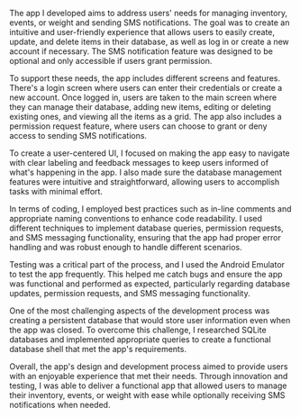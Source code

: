 The app I developed aims to address users' needs for managing inventory, events, or weight and sending SMS notifications. The goal was to create an intuitive and user-friendly experience that allows users to easily create, update, and delete items in their database, as well as log in or create a new account if necessary. The SMS notification feature was designed to be optional and only accessible if users grant permission.

To support these needs, the app includes different screens and features. There's a login screen where users can enter their credentials or create a new account. Once logged in, users are taken to the main screen where they can manage their database, adding new items, editing or deleting existing ones, and viewing all the items as a grid. The app also includes a permission request feature, where users can choose to grant or deny access to sending SMS notifications.

To create a user-centered UI, I focused on making the app easy to navigate with clear labeling and feedback messages to keep users informed of what's happening in the app. I also made sure the database management features were intuitive and straightforward, allowing users to accomplish tasks with minimal effort.

In terms of coding, I employed best practices such as in-line comments and appropriate naming conventions to enhance code readability. I used different techniques to implement database queries, permission requests, and SMS messaging functionality, ensuring that the app had proper error handling and was robust enough to handle different scenarios.

Testing was a critical part of the process, and I used the Android Emulator to test the app frequently. This helped me catch bugs and ensure the app was functional and performed as expected, particularly regarding database updates, permission requests, and SMS messaging functionality.

One of the most challenging aspects of the development process was creating a persistent database that would store user information even when the app was closed. To overcome this challenge, I researched SQLite databases and implemented appropriate queries to create a functional database shell that met the app's requirements.

Overall, the app's design and development process aimed to provide users with an enjoyable experience that met their needs. Through innovation and testing, I was able to deliver a functional app that allowed users to manage their inventory, events, or weight with ease while optionally receiving SMS notifications when needed.
